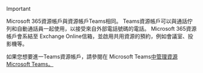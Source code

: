 > [!IMPORTANT]
> Microsoft 365資源帳戶與資源帳戶Teams相同。 Teams資源帳戶可以與通話佇列和自動通話員一起使用，以接受來自外部電話號碼的電話。 Microsoft 365資源帳戶會系結至 Exchange Online信箱，並啟用共用資源的預約，例如會議室、投影機等。
>
> 如果您想要進一Teams資源帳戶，請參閱在 Microsoft Teams[中管理資源Microsoft Teams。](../manage-resource-accounts.md)
